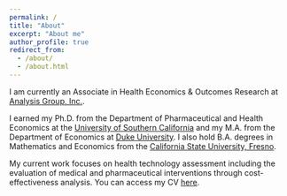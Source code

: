 ```yaml
---
permalink: /
title: "About"
excerpt: "About me"
author_profile: true
redirect_from: 
  - /about/
  - /about.html
---
```


I am currently an Associate in Health Economics & Outcomes Research at [Analysis Group, Inc.](https://www.analysisgroup.com/). 

I earned my Ph.D. from the Department of Pharmaceutical and Health Economics at the [University of Southern California](https://healthpolicy.usc.edu/) and my M.A. from the Department of Economics at [Duke University](https://econ.duke.edu/). I also hold B.A. degrees in Mathematics and Economics from the [California State University, Fresno](https://www.csufresno.edu/). 

My current work focuses on health technology assessment including the evaluation of medical and pharmaceutical interventions through cost-effectiveness analysis. You can access my CV [here](http://bit.ly/jonsal-cv).
